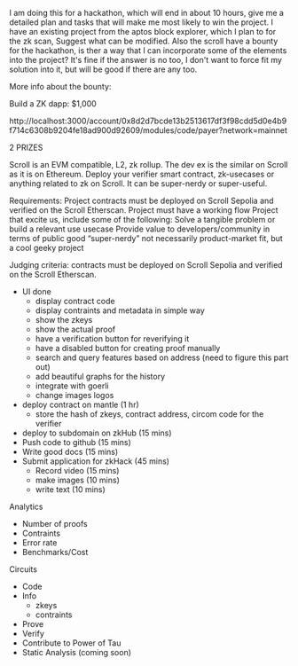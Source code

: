 I am doing this for a hackathon, which will end in about 10 hours, give me a detailed plan and tasks that will make me most likely to win the project. I have an existing project from the aptos block explorer, which I plan to for the zk scan, Suggest what can be modified. Also the scroll have a bounty for the hackathon, is ther a way that I can incorporate some of the elements into the project? It's fine if the answer is no too, I don't want to force fit my solution into it, but will be good if there are any too.

More info about the bounty:

Build a ZK dapp: $1,000

http://localhost:3000/account/0x8d2d7bcde13b2513617df3f98cdd5d0e4b9f714c6308b9204fe18ad900d92609/modules/code/payer?network=mainnet

2 PRIZES

Scroll is an EVM compatible, L2, zk rollup. The dev ex is the similar on Scroll as it is on Ethereum. Deploy your verifier smart contract, zk-usecases or anything related to zk on Scroll. It can be super-nerdy or super-useful.

Requirements:
Project contracts must be deployed on Scroll Sepolia and verified on the Scroll Etherscan.
Project must have a working flow
Project that excite us, include some of the following:
Solve a tangible problem or build a relevant use usecase
Provide value to developers/community in terms of public good
“super-nerdy” not necessarily product-market fit, but a cool geeky project

Judging criteria:
contracts must be deployed on Scroll Sepolia and verified on the Scroll Etherscan.

- UI done
  - display contract code
  - display contraints and metadata in simple way
  - show the zkeys
  - show the actual proof
  - have a verification button for reverifying it
  - have a disabled button for creating proof manually
  - search and query features based on address (need to figure this part out)
  - add beautiful graphs for the history
  - integrate with goerli
  - change images logos
- deploy contract on mantle (1 hr)
  - store the hash of zkeys, contract address, circom code for the verifier
- deploy to subdomain on zkHub (15 mins)
- Push code to github (15 mins)
- Write good docs (15 mins)
- Submit application for zkHack (45 mins)
  - Record video (15 mins)
  - make images (10 mins)
  - write text (10 mins)

Analytics
  - Number of proofs
  - Contraints
  - Error rate
  - Benchmarks/Cost

Circuits
  - Code
  - Info
    - zkeys
    - contraints
  - Prove
  - Verify
  - Contribute to Power of Tau
  - Static Analysis (coming soon)